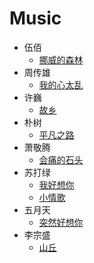 # Music

- 伍佰
  - [挪威的森林](https://www.youtube.com/watch?v=5tVUJELkARk)
- 周传雄
  - [我的心太乱](https://www.youtube.com/watch?v=9au-WYF9nBg)
- 许巍
  - [故乡](https://www.youtube.com/watch?v=1Bss6JEpi6Q)
- 朴树
  - [平凡之路](https://www.youtube.com/watch?v=NjTT5_RSkw4)
- 萧敬腾
  - [会痛的石头]()
- 苏打绿
  - [我好想你](https://www.youtube.com/watch?v=P_pyfLArjQg)
  - [小情歌](https://www.youtube.com/watch?v=in8NNzwFa-s)
- 五月天
  - [突然好想你](https://www.youtube.com/watch?v=-FybmBzIuPI)
- 李宗盛
  - [山丘]()
  
  